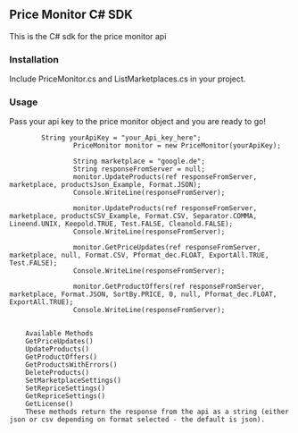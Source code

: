 
## Price Monitor C# SDK
This is the C# sdk for the price monitor api

### Installation
Include PriceMonitor.cs and ListMarketplaces.cs  in your project.


### Usage
Pass your api key to the price monitor object and you are ready to go!

```
		String yourApiKey = "your_Api_key_here";
                PriceMonitor monitor = new PriceMonitor(yourApiKey);

                String marketplace = "google.de";
                String responseFromServer = null;
                monitor.UpdateProducts(ref responseFromServer, marketplace, productsJson_Example, Format.JSON);
                Console.WriteLine(responseFromServer);

                monitor.UpdateProducts(ref responseFromServer, marketplace, productsCSV_Example, Format.CSV, Separator.COMMA, Lineend.UNIX, Keepold.TRUE, Test.FALSE, Cleanold.FALSE);
                Console.WriteLine(responseFromServer);

                monitor.GetPriceUpdates(ref responseFromServer, marketplace, null, Format.CSV, Pformat_dec.FLOAT, ExportAll.TRUE, Test.FALSE);
                Console.WriteLine(responseFromServer);

                monitor.GetProductOffers(ref responseFromServer, marketplace, Format.JSON, SortBy.PRICE, 0, null, Pformat_dec.FLOAT, ExportAll.TRUE);
                Console.WriteLine(responseFromServer);

  
	Available Methods
	GetPriceUpdates()
	UpdateProducts()
	GetProductOffers()
	GetProductsWithErrors()
	DeleteProducts()
	SetMarketplaceSettings()
	SetRepriceSettings()
	GetRepriceSettings()
	GetLicense()
	These methods return the response from the api as a string (either json or csv depending on format selected - the default is json).
```
